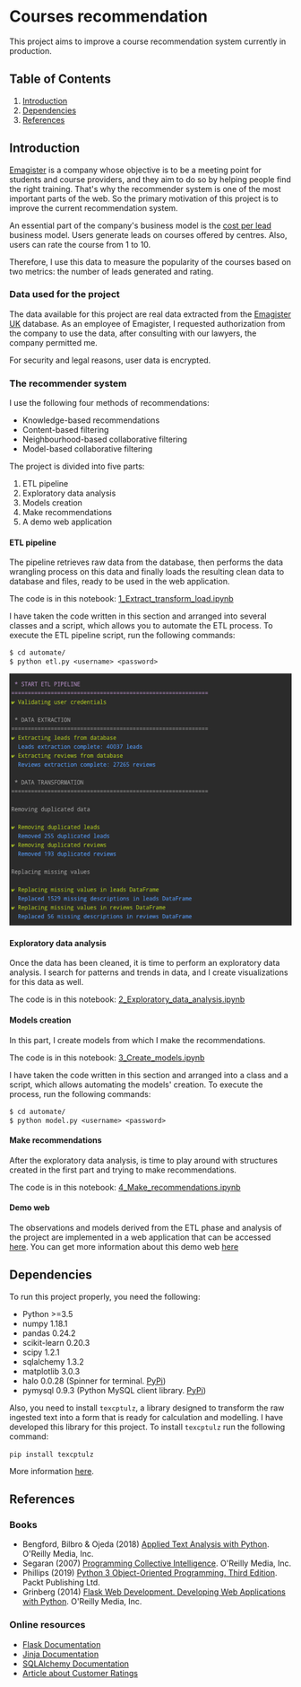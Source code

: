 # Courses recommendation

This project aims to improve a course recommendation system currently in production.

## Table of Contents
1. [Introduction](#introduction)
2. [Dependencies](#dependencies)
3. [References](#references)

<a id="introduction"></a>
## Introduction

[Emagister](https://www.emagister.com) is a company whose objective is to be a meeting point for students and course providers, and they aim to do so by helping people find the right training. That's why the recommender system is one of the most important parts of the web. So the primary motivation of this project is to improve the current recommendation system.

An essential part of the company's business model is the [cost per lead](https://en.wikipedia.org/wiki/Cost_per_lead) business model. Users generate leads on courses offered by centres. Also, users can rate the course from 1 to 10.

Therefore, I use this data to measure the popularity of the courses based on two metrics: the number of leads generated and rating.

### Data used for the project

The data available for this project are real data extracted from the [Emagister UK](https://www.emagister.co.uk) database. As an employee of Emagister, I requested authorization from the company to use the data, after consulting with our lawyers, the company permitted me. 

For security and legal reasons, user data is encrypted. 

### The recommender system

I use the following four methods of recommendations:

* Knowledge-based recommendations
* Content-based filtering
* Neighbourhood-based collaborative filtering
* Model-based collaborative filtering

The project is divided into five parts:

1. ETL pipeline
2. Exploratory data analysis
3. Models creation
4. Make recommendations
5. A demo web application

#### ETL pipeline

The pipeline retrieves raw data from the database, then performs the data wrangling process on this data and finally loads the resulting clean data to database and files, ready to be used in the web application.

The code is in this notebook: [1_Extract_transform_load.ipynb](https://github.com/fdelgados/courses_recommender/blob/master/notebooks/1_Extract_transform_load.ipynb)

I have taken the code written in this section and arranged into several classes and a script, which allows you to automate the ETL process.
To execute the ETL pipeline script, run the following commands:

```
$ cd automate/
$ python etl.py <username> <password>
```
![ETL Pipeline](https://github.com/fdelgados/courses_recommender/blob/master/img/etl_console.png)

#### Exploratory data analysis

Once the data has been cleaned, it is time to perform an exploratory data analysis. I search for patterns and trends in data, and I create visualizations for this data as well.

The code is in this notebook: [2_Exploratory_data_analysis.ipynb](https://github.com/fdelgados/courses_recommender/blob/master/notebooks/2_Exploratory_data_analysis.ipynb)

#### Models creation

In this part, I create models from which I make the recommendations.

The code is in this notebook: [3_Create_models.ipynb](https://github.com/fdelgados/courses_recommender/blob/master/notebooks/3_Create_models.ipynb)

I have taken the code written in this section and arranged into a class and a script,  which allows automating the models' creation.
To execute the process, run the following commands:

```
$ cd automate/
$ python model.py <username> <password>
```

#### Make recommendations

After the exploratory data analysis, is time to play around with structures created in the first part and trying to make recommendations.

The code is in this notebook: [4_Make_recommendations.ipynb](https://github.com/fdelgados/courses_recommender/blob/master/notebooks/4_Make_recommendations.ipynb)

#### Demo web

The observations and models derived from the ETL phase and analysis of the project are implemented in a web application that can be accessed [here](https://courses-recommender.herokuapp.com/).
You can get more information about this demo web [here](https://fdelgados.github.io/recommendations-web/)

<a id="dependencies"></a>
## Dependencies
To run this project properly, you need the following:

* Python >=3.5
* numpy 1.18.1
* pandas 0.24.2
* scikit-learn 0.20.3
* scipy 1.2.1
* sqlalchemy 1.3.2
* matplotlib 3.0.3
* halo 0.0.28 (Spinner for terminal. [PyPi](https://pypi.org/project/halo/))
* pymysql 0.9.3 (Python MySQL client library. [PyPi](https://pypi.org/project/PyMySQL/))

Also, you need to install `texcptulz`, a library designed to transform the raw ingested text into a form that is ready for calculation and modelling.
I have developed this library for this project. To install `texcptulz` run the following command:

`pip install texcptulz`

More information [here](https://pypi.org/project/texcptulz/).

<a id="references"></a>
## References

### Books
* Bengford, Bilbro & Ojeda (2018) [Applied Text Analysis with Python](http://shop.oreilly.com/product/0636920052555.do). O'Reilly Media, Inc.
* Segaran (2007) [Programming Collective Intelligence](http://shop.oreilly.com/product/9780596529321.do). O'Reilly Media, Inc.
* Phillips (2019) [Python 3 Object-Oriented Programming. Third Edition](https://www.packtpub.com/application-development/python-3-object-oriented-programming-third-edition). Packt Publishing Ltd.
* Grinberg (2014) [Flask Web Development. Developing Web Applications with Python](http://shop.oreilly.com/product/0636920031116.do). O'Reilly Media, Inc.

### Online resources
* [Flask Documentation](https://flask.palletsprojects.com/en/1.1.x/)
* [Jinja Documentation](https://jinja.palletsprojects.com/en/2.10.x/)
* [SQLAlchemy Documentation](https://docs.sqlalchemy.org/en/13/)
* [Article about Customer Ratings](https://baymard.com/blog/sort-by-customer-ratings)

